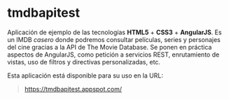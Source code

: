 tmdbapitest
===========

Aplicación de ejemplo de las tecnologías **HTML5** + **CSS3** + **AngularJS**. Es un IMDB _casero_ donde podremos consultar películas, series y personajes del cine gracias a la API de The Movie Database. Se ponen en práctica aspectos de AngularJS, como petición a servicios REST, enrutamiento de vistas, uso de filtros y directivas personalizadas, etc.

Esta aplicación está disponible para su uso en la URL:
>https://tmdbapitest.appspot.com/
